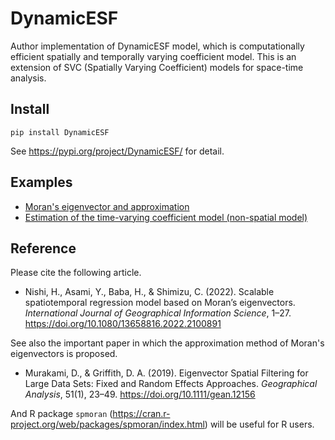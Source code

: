 # DynamicESF

Author implementation of DynamicESF model, which is computationally efficient spatially and temporally varying coefficient model.
This is an extension of SVC (Spatially Varying Coefficient) models for space-time analysis.



## Install

```
pip install DynamicESF
```

See https://pypi.org/project/DynamicESF/ for detail.

## Examples

- [Moran's eigenvector and approximation](https://github.com/hayato-n/DynamicESF/blob/v0.1.0/ev_approx.ipynb)
- [Estimation of the time-varying coefficient model (non-spatial model)](https://github.com/hayato-n/DynamicESF/blob/v0.1.0/non-spatial.ipynb)



## Reference

Please cite the following article.

- Nishi, H., Asami, Y., Baba, H., & Shimizu, C. (2022). Scalable spatiotemporal regression model based on Moran’s eigenvectors. *International Journal of Geographical Information Science*, 1–27. https://doi.org/10.1080/13658816.2022.2100891

See also the important paper in which the approximation method of Moran's eigenvectors is proposed.

- Murakami, D., & Griffith, D. A. (2019). Eigenvector Spatial Filtering for Large Data Sets: Fixed and Random Effects Approaches. *Geographical Analysis*, 51(1), 23–49. https://doi.org/10.1111/gean.12156

And R package `spmoran` (https://cran.r-project.org/web/packages/spmoran/index.html) will be useful for R users.